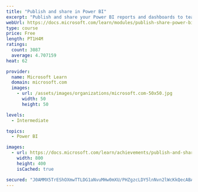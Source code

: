 ```yaml
---
title: "Publish and share in Power BI"
excerpt: "Publish and share your Power BI reports and dashboards to teammates in your organization or to everyone on the web."
webUrl: https://docs.microsoft.com/learn/modules/publish-share-power-bi/
type: course
price: Free
length: PT1H4M
ratings:
  count: 3087
  average: 4.707159
heat: 62

provider:
  name: Microsoft Learn
  domain: microsoft.com
  images:
    - url: /assets/images/organizations/microsoft.com-50x50.jpg
      width: 50
      height: 50

levels:
  - Intermediate

topics:
  - Power BI

images:
  - url: https://docs.microsoft.com/learn/achievements/publish-and-share-with-power-bi-desktop-social.png
    width: 800
    height: 400
    isCached: true

secured: "J0AMMX5TrEShOXmwTTLDG1aNvuMHw0mXU/PHZgzcLDY5lnNvn2lWcKkQecABA1BNfgu78Kuiv38DxQrsA5Ru+JviA+94zX1W8Y7lTRnScxOtqUa2WDbvaxBJ3YKuRAh4nKraXHVDe161Syo/Jq5jkwiT5B2mog+trkXXOXh3S4idbfAltai4oxX0xYpOLJGq78LKBnXDauvuIohARfegN/np4+uTEtd4LQfHp/w4q6Bqsv39M1uYC0hmSLGTIb4w+58Uy40OJca3HG5wDeE+k0oOSkCD+hRvk4WH0j9ZouJKdOVUaS8OP5LKCq4YSHKRVn9k1W96pcj0QNi+CA6z7Qe/gMF/5ulylQa+AilWQI4Jzfb235Ee5IAvd6ouf62k5C3LKy8vOM2dkXfxZqENHHG1ZFBYy7/935wtH6Zx/Ko=;PdvL9Cqwl0e9p2rWGMzt6A=="
---
```


